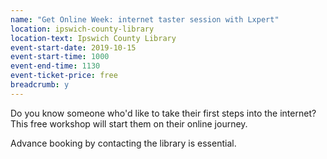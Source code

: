 ```yaml
---
name: "Get Online Week: internet taster session with Lxpert"
location: ipswich-county-library
location-text: Ipswich County Library
event-start-date: 2019-10-15
event-start-time: 1000
event-end-time: 1130
event-ticket-price: free
breadcrumb: y
---
```


Do you know someone who'd like to take their first steps into the internet? This free workshop will start them on their online journey.

Advance booking by contacting the library is essential.
